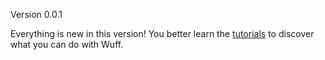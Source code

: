 Version 0.0.1

Everything is new in this version! You better learn the [tutorials](../../wiki/Tutorials) to discover what you can do with Wuff.
